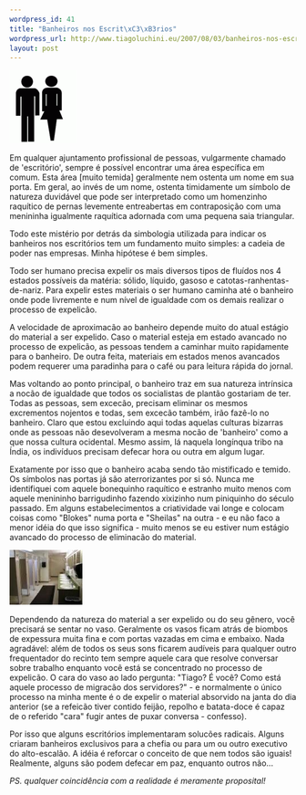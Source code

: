 ```yaml
--- 
wordpress_id: 41
title: "Banheiros nos Escrit\xC3\xB3rios"
wordpress_url: http://www.tiagoluchini.eu/2007/08/03/banheiros-nos-escritorios/
layout: post
---
```

![Restroom](/wp-content/uploads/2007/08/restroom.thumbnail.gif)

Em qualquer ajuntamento profissional de pessoas, vulgarmente chamado de 'escritório',  sempre é possível encontrar uma área específica em comum. Esta área \[muito temida\] geralmente nem ostenta um nome em sua porta. Em geral, ao invés de um nome, ostenta timidamente um símbolo de natureza duvidável que pode ser interpretado como um homenzinho raquítico de pernas levemente entreabertas em contraposição com uma menininha igualmente raquítica adornada com uma pequena saia triangular.

Todo este mistério por detrás da simbologia utilizada para indicar os banheiros nos escritórios tem um fundamento muito simples: a cadeia de poder nas empresas. Minha hipótese é bem simples.

Todo ser humano precisa expelir os mais diversos tipos de fluídos nos 4 estados possíveis da matéria: sólido, líquido, gasoso e catotas-ranhentas-de-nariz. Para expelir estes materiais o ser humano caminha até o banheiro onde pode livremente e num nível de igualdade com os demais realizar o processo de expelicão.

A velocidade de aproximacão ao banheiro depende muito do atual estágio do material a ser expelido. Caso o material esteja em estado avancado no processo de expelicão, as pessoas tendem a caminhar muito rapidamente para o banheiro. De outra feita, materiais em estados menos avancados podem requerer uma paradinha para o café ou para leitura rápida do jornal.

Mas voltando ao ponto principal, o banheiro traz em sua natureza intrínsica a nocão de igualdade que todos os socialistas de plantão gostariam de ter. Todas as pessoas, sem excecão, precisam eliminar os mesmos excrementos nojentos e todas, sem excecão também, irão fazê-lo no banheiro. Claro que estou excluindo aqui todas aquelas culturas bizarras onde as pessoas não desevolveram a mesma nocão de 'banheiro' como a que nossa cultura ocidental. Mesmo assim, lá naquela longínqua tribo na Índia, os indivíduos precisam defecar hora ou outra em algum lugar.

Exatamente por isso que o banheiro acaba sendo tão mistificado e temido. Os símbolos nas portas já são aterrorizantes por si só. Nunca me identifiquei com aquele bonequinho raquítico e estranho muito menos com aquele menininho barrigudinho fazendo xixizinho num piniquinho do século passado. Em alguns estabelecimentos a criatividade vai longe e colocam coisas como "Blokes" numa porta e "Sheilas" na outra - e eu não faco a menor idéia do que isso significa - muito menos se eu estiver num estágio avancado do processo de eliminacão do material.

![Restroom2](/wp-content/uploads/2007/08/restroom2.thumbnail.jpg)

Dependendo da natureza do material a ser expelido ou do seu gênero, você precisará se sentar no vaso. Geralmente os vasos ficam atrás de biombos de expessura muita fina e com portas vazadas em cima e embaixo. Nada agradável: além de todos os seus sons ficarem audíveis para qualquer outro frequentador do recinto tem sempre aquele cara que resolve conversar sobre trabalho enquanto você está se concentrado no processo de expelicão. O cara do vaso ao lado pergunta: "Tiago? É você? Como está aquele processo de migracão dos servidores?" - e normalmente o único processo na minha mente é o de expelir o material absorvido na janta do dia anterior (se a refeicão tiver contido feijão, repolho e batata-doce é capaz de o referido "cara" fugir antes de puxar conversa - confesso).

Por isso que alguns escritórios implementaram solucões radicais. Alguns criaram banheiros exclusivos para a chefia ou para um ou outro executivo do alto-escalão. A idéia é reforcar o conceito de que nem todos são iguais! Realmente, alguns são podem defecar em paz, enquanto outros não...

_PS. qualquer coincidência com a realidade é meramente proposital!_
